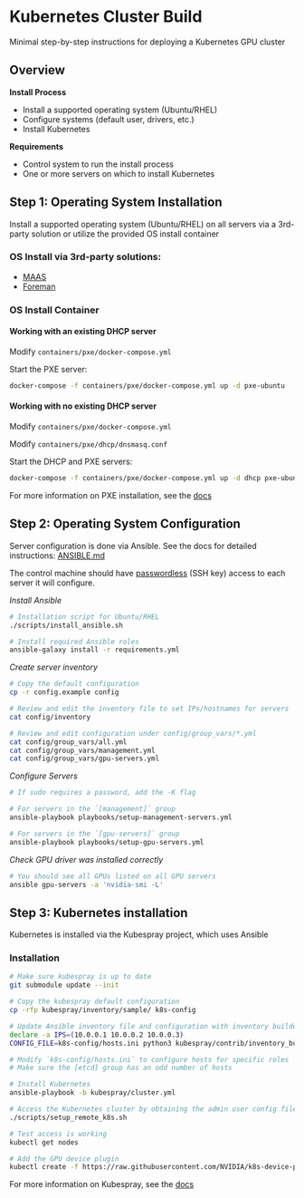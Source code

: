 Kubernetes Cluster Build
===

Minimal step-by-step instructions for deploying a Kubernetes GPU cluster

## Overview

**Install Process**

  * Install a supported operating system (Ubuntu/RHEL)
  * Configure systems (default user, drivers, etc.)
  * Install Kubernetes

**Requirements**

  * Control system to run the install process
  * One or more servers on which to install Kubernetes

## Step 1: Operating System Installation

Install a supported operating system (Ubuntu/RHEL) on all servers via
a 3rd-party solution or utilize the provided OS install container

### OS Install via 3rd-party solutions:

  * [MAAS](https://maas.io/)
  * [Foreman](https://www.theforeman.org/)

### OS Install Container

#### Working with an existing DHCP server

Modify `containers/pxe/docker-compose.yml`

Start the PXE server:

```sh
docker-compose -f containers/pxe/docker-compose.yml up -d pxe-ubuntu
```

#### Working with no existing DHCP server

Modify `containers/pxe/docker-compose.yml`

Modify `containers/pxe/dhcp/dnsmasq.conf`

Start the DHCP and PXE servers:

```sh
docker-compose -f containers/pxe/docker-compose.yml up -d dhcp pxe-ubuntu
```

For more information on PXE installation, see the [docs](PXE.md)

## Step 2: Operating System Configuration

Server configuration is done via Ansible. See the docs for detailed instructions: [ANSIBLE.md](ANSIBLE.md)

The control machine should have [passwordless](ANSIBLE.md#passwordless-configuration-using-ssh-keys) (SSH key) access to each server it will configure.

_Install Ansible_

```sh
# Installation script for Ubuntu/RHEL
./scripts/install_ansible.sh

# Install required Ansible roles
ansible-galaxy install -r requirements.yml
```

_Create server inventory_

```sh
# Copy the default configuration
cp -r config.example config

# Review and edit the inventory file to set IPs/hostnames for servers
cat config/inventory

# Review and edit configuration under config/group_vars/*.yml
cat config/group_vars/all.yml
cat config/group_vars/management.yml
cat config/group_vars/gpu-servers.yml
```

_Configure Servers_

```sh
# If sudo requires a password, add the -K flag

# For servers in the `[management]` group
ansible-playbook playbooks/setup-management-servers.yml

# For servers in the `[gpu-servers]` group
ansible-playbook playbooks/setup-gpu-servers.yml
```

_Check GPU driver was installed correctly_

```sh
# You should see all GPUs listed on all GPU servers
ansible gpu-servers -a 'nvidia-smi -L'
```

## Step 3: Kubernetes installation

Kubernetes is installed via the Kubespray project, which uses Ansible

### Installation

```sh
# Make sure kubespray is up to date
git submodule update --init

# Copy the kubespray default configuration
cp -rfp kubespray/inventory/sample/ k8s-config

# Update Ansible inventory file and configuration with inventory builder
declare -a IPS=(10.0.0.1 10.0.0.2 10.0.0.3)
CONFIG_FILE=k8s-config/hosts.ini python3 kubespray/contrib/inventory_builder/inventory.py ${IPS[@]}

# Modify `k8s-config/hosts.ini` to configure hosts for specific roles
# Make sure the [etcd] group has an odd number of hosts

# Install Kubernetes
ansible-playbook -b kubespray/cluster.yml

# Access the Kubernetes cluster by obtaining the admin user config file
./scripts/setup_remote_k8s.sh

# Test access is working
kubectl get nodes

# Add the GPU device plugin
kubectl create -f https://raw.githubusercontent.com/NVIDIA/k8s-device-plugin/v1.11/nvidia-device-plugin.yml
```

For more information on Kubespray, see the [docs](KUBERNETES.md)

